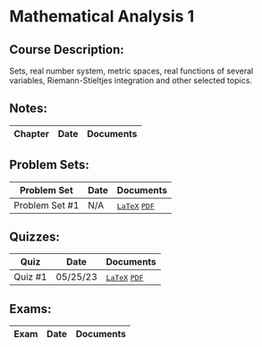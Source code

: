# Mathematical Analysis 1
## Course Description: 
Sets, real number system, metric spaces, real functions of several variables, Riemann-Stieltjes integration and other selected topics.

## Notes:
| Chapter | Date | Documents |
| ------- | ---- | --------- |

## Problem Sets:
| Problem Set | Date | Documents |
| -------- | ---- | ---------- |
| Problem Set #1 | N/A | <kbd>[LaTeX]()</kbd> <kbd>[PDF]()</kbd> |

## Quizzes:
| Quiz | Date | Documents |
| ---- | ---- | --------- |
| Quiz #1 | 05/25/23 | <kbd>[LaTeX](https://github.com/hunterjmatthews/Undergraduate-Classes/blob/main/Mathematical%20Analysis%20I/Quizzes/Quiz%201/Quiz%201.tex)</kbd> <kbd>[PDF](https://github.com/hunterjmatthews/Undergraduate-Classes/blob/main/Mathematical%20Analysis%20I/Quizzes/Quiz%201/Quiz_1.pdf)</kbd> |

## Exams:
| Exam | Date | Documents |
| ---- | ---- | --------- |
